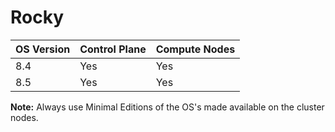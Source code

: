 # Rocky
| OS Version     	| Control Plane 	| Compute Nodes 	|
|----------------	|-------------------|---------------	|
| 8.4            	| Yes               | Yes           	|
| 8.5            	| Yes               | Yes           	|

__Note:__ Always use Minimal Editions of the OS's made available on the cluster nodes.